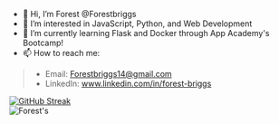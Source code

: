- 👋 Hi, I’m Forest @Forestbriggs
- 👀 I’m interested in JavaScript, Python, and Web Development
- 🌱 I’m currently learning Flask and Docker through App Academy's Bootcamp!
- 📫 How to reach me:  
>- Email: Forestbriggs14@gmail.com
>- LinkedIn: www.linkedin.com/in/forest-briggs
  
[![GitHub Streak](https://github-readme-streak-stats.herokuapp.com?user=Forestbriggs&theme=tokyonight&hide_border=true&border_radius=10)](https://git.io/streak-stats)  
![Forest's ](https://github-readme-stats.vercel.app/api/top-langs?username=Forestbriggs&theme=tokyonight&hide_border=true&border_radius=10&layout=donut)
<!---
Forestbriggs/Forestbriggs is a ✨ special ✨ repository because its `README.md` (this file) appears on your GitHub profile.
You can click the Preview link to take a look at your changes.
--->
